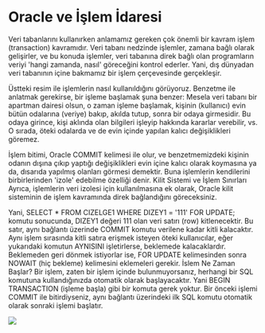 # Oracle ve İşlem İdaresi

Veri tabanlarını kullanırken anlamamız gereken çok önemli bir kavram
işlem (transaction) kavramıdır. Veri tabanı nedzinde işlemler, zamana
bağlı olarak gelişirler, ve bu konuda işlemler, veri tabanına direk
bağlı olan programların veriyi 'hangi zamanda, nasıl' göreceğini
kontrol ederler.  Yani, dış dünyadan veri tabanının içine bakmamız bir
işlem çerçevesinde gerçekleşir.

Üstteki resim ile işlemlerin nasıl kullanıldığını görüyoruz. Benzetme
ile anlatmak gerekirse, bir işleme başlamak şuna benzer: Mesela veri
tabanı bir apartman dairesi olsun, o zaman işleme başlamak, kişinin
(kullanıcı) evin bütün odalarına (veriye) bakıp, akılda tutup, sonra
bir odaya girmesidir. Bu odaya girince, kişi aklında olan bilgileri
işleyip hakkında kararlar verebilir, vs.  O sırada, öteki odalarda ve
de evin içinde yapılan kalıcı değişiklikleri göremez.

İşlem bitimi, Oracle COMMIT kelimesi ile olur, ve benzetmemizdeki
kişinin odanın dışına çıkıp yaptığı değişiklikleri evin içine kalıcı
olarak koymasına ya da, dısarıda yapılmış olanları görmesi demektir.
Buna işlemlerin kendilerini birbirlerinden 'izole' edebilme özelliği
denir.  Kilit Sistemi ve İşlem Sınırları Ayrıca, işlemlerin veri
izolesi için kullanılmasına ek olarak, Oracle kilit sisteminin de
işlem kavramında direk bağlandığını göreceksiniz.

Yani, SELECT * FROM CIZELGE1 WHERE DIZEY1 = '111' FOR UPDATE; komutu
sonucunda, DIZEY1 değeri 111 olan veri satırı (row) kitlenecektir. Bu
satır, aynı bağlantı üzerinde COMMIT komutu verilene kadar kitli
kalacaktır.  Aynı işlem sırasında kitli satıra erişmek isteyen öteki
kullanıcılar, eğer yukarıdaki komutun AYNISINI işletirlerse, beklemede
kalacaklardır.  Beklemeden geri dönmek istiyorlar ise, FOR UPDATE
kelimesinden sonra NOWAIT (hiç bekleme) kelimesini eklemeleri gerekir.
İslem Ne Zaman Başlar?  Bir işlem, zaten bir işlem içinde
bulunmuyorsanız, herhangi bir SQL komutuna kullandığınızda otomatik
olarak başlayacaktır. Yani BEGIN TRANSACTION (işleme başla) gibi bir
komuta gerek yoktur. Bir önceki işlemi COMMIT ile bitirdiyseniz, aynı
bağlantı üzerindeki ilk SQL komutu otomatik olarak sonraki işlemi
başlatır.

![](transaction.jpg)

